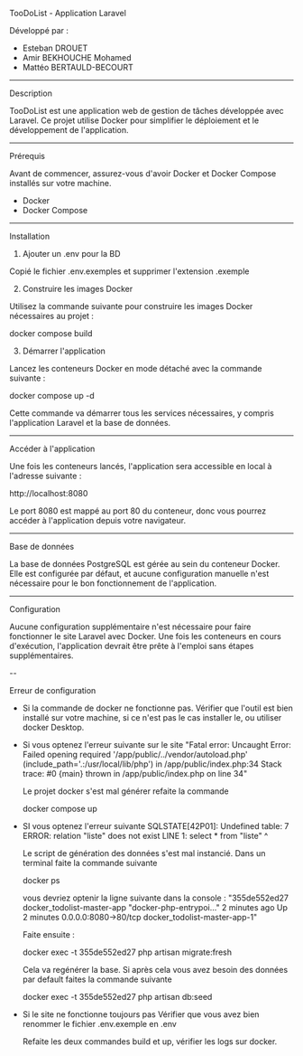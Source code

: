 TooDoList - Application Laravel

Développé par :
- Esteban DROUET
- Amir BEKHOUCHE Mohamed
- Mattéo BERTAULD-BECOURT

---

Description

TooDoList est une application web de gestion de tâches développée avec Laravel. Ce projet utilise Docker pour simplifier le déploiement et le développement de l'application.

---

Prérequis

Avant de commencer, assurez-vous d'avoir Docker et Docker Compose installés sur votre machine. 
- Docker
- Docker Compose 

---

Installation

1. Ajouter un .env pour la BD

Copié le fichier .env.exemples et supprimer l'extension .exemple

2. Construire les images Docker

Utilisez la commande suivante pour construire les images Docker nécessaires au projet :

docker compose build

3. Démarrer l'application

Lancez les conteneurs Docker en mode détaché avec la commande suivante :

docker compose up -d

Cette commande va démarrer tous les services nécessaires, y compris l'application Laravel et la base de données.

---

Accéder à l'application

Une fois les conteneurs lancés, l'application sera accessible en local à l'adresse suivante :

http://localhost:8080

Le port 8080 est mappé au port 80 du conteneur, donc vous pourrez accéder à l'application depuis votre navigateur.

---

Base de données

La base de données PostgreSQL est gérée au sein du conteneur Docker. Elle est configurée par défaut, et aucune configuration manuelle n'est nécessaire pour le bon fonctionnement de l'application.

---

Configuration

Aucune configuration supplémentaire n'est nécessaire pour faire fonctionner le site Laravel avec Docker. Une fois les conteneurs en cours d'exécution, l'application devrait être prête à l'emploi sans étapes supplémentaires.


--

Erreur de configuration


- Si la commande de docker ne fonctionne pas.
    Vérifier que l'outil est bien installé sur votre machine, si ce n'est pas le cas installer le, ou utiliser docker Desktop.


- Si vous optenez l'erreur suivante sur le site
"Fatal error: Uncaught Error: Failed opening required '/app/public/../vendor/autoload.php' (include_path='.:/usr/local/lib/php') in /app/public/index.php:34 Stack trace: #0 {main} thrown in /app/public/index.php on line 34"
    
    Le projet docker s'est mal générer refaite la commande 
    
    docker compose up



- SI vous optenez l'erreur suivante
SQLSTATE[42P01]: Undefined table: 7 ERROR: relation "liste" does not exist LINE 1: select * from "liste" ^

    Le script de génération des données s'est mal instancié. Dans un terminal faite la commande suivante
    
    docker ps
    
    vous devriez optenir la ligne suivante dans la console :
    "355de552ed27   docker_todolist-master-app   "docker-php-entrypoi…"   2 minutes ago   Up 2 minutes   0.0.0.0:8080->80/tcp     docker_todolist-master-app-1"
    
    Faite ensuite :
    
    docker exec -t 355de552ed27 php artisan migrate:fresh
    
    Cela va regénérer la base.
    Si après cela vous avez besoin des données par default faites la commande suivante
    
    docker exec -t 355de552ed27 php artisan db:seed


- Si le site ne fonctionne toujours pas
    Vérifier que vous avez bien renommer le fichier .env.exemple en .env

    Refaite les deux commandes build et up, vérifier les logs sur docker.



